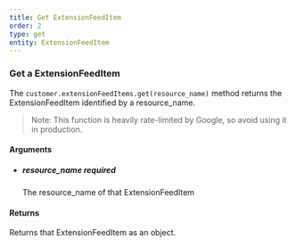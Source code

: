 ```yaml
---
title: Get ExtensionFeedItem 
order: 2
type: get
entity: ExtensionFeedItem 
---
```


### Get a ExtensionFeedItem 

The `customer.extensionFeedItems.get(resource_name)` method returns the ExtensionFeedItem identified by a resource_name. 

> Note: This function is heavily rate-limited by Google, so avoid using it in production.


#### Arguments

- 	##### resource_name _required_
	The resource_name of that ExtensionFeedItem


#### Returns

Returns that ExtensionFeedItem as an object.
